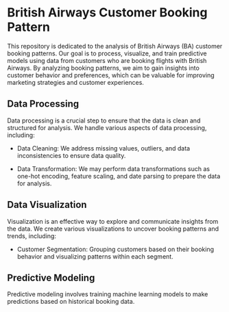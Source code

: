# British Airways Customer Booking Pattern

This repository is dedicated to the analysis of British Airways (BA) customer booking patterns. Our goal is to process, visualize, and train predictive models using data from customers who are booking flights with British Airways. By analyzing booking patterns, we aim to gain insights into customer behavior and preferences, which can be valuable for improving marketing strategies and customer experiences.

## Data Processing

Data processing is a crucial step to ensure that the data is clean and structured for analysis. We handle various aspects of data processing, including:

- Data Cleaning: We address missing values, outliers, and data inconsistencies to ensure data quality.

- Data Transformation: We may perform data transformations such as one-hot encoding, feature scaling, and date parsing to prepare the data for analysis.

## Data Visualization

Visualization is an effective way to explore and communicate insights from the data. We create various visualizations to uncover booking patterns and trends, including:

- Customer Segmentation: Grouping customers based on their booking behavior and visualizing patterns within each segment.

## Predictive Modeling

Predictive modeling involves training machine learning models to make predictions based on historical booking data.
